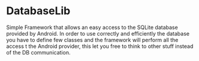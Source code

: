 # DatabaseLib
Simple Framework that allows an easy access to the SQLite database provided by Android. In order to use correctly and efficiently the database you have to define few classes and the framework will perform all the access t the Android provider, this let you free to think to other stuff instead of the DB communication.
